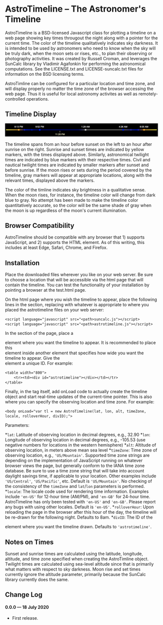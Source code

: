 
AstroTimeline – The Astronomer's Timeline
=======

AstroTimeline is a BSD-licensed Javascript class for plotting a timeline on a web page showing key times througout the night along with a pointer for the current time. The color of the timeline qualitatively indicates sky darkness. It is intended to be used by astronomers who need to know when the sky will be truly dark, when the moon sets or rises, etc., to plan their observing or photography activities. It was created by Russell Croman, and leverages the SunCalc library by Vladimir Agafonkin for performing the astronomical computations. See the LICENSE.txt and LICENSE-suncalc.txt files for information on the BSD licensing terms.

AstroTimline can be configured for a particular location and time zone, and will display properly no matter the time zone of the browser accessing the web page. Thus it is useful for local astronomy activites as well as remotely-controlled operations.

## Timeline Display
![Example timeline](https://github.com/rcroman/AstroTimeline/blob/master/example_timeline.png?raw=true)

The timeline spans from an hour before sunset on the left to an hour after sunrise on the right. Sunrise and sunset times are indicated by yellow markers, with the times displayed above. Similarly, astronomical twilight times are indicated by blue markers with their respective times. Civil and nautical twilight times are indicated by smaller markers after sunset and before sunrise. If the moon rises or sets during the period covered by the timeline, gray markers will appear at appropriate locations, along with the relevant times, displayed above the markers.

The color of the timline indicates sky brightness in a qualitative sense. When the moon rises, for instance, the timeline color will change from dark blue to gray. No attempt has been made to make the timeline color quantitatively accurate, so the color will be the same shade of gray when the moon is up regardless of the moon's current illumination.

## Browser Compatibility
AstroTimeline should be compatible with any browser that 1) supports JavaScript, and 2) supports the HTML <canvas> element. As of this writing, this includes at least Edge, Safari, Chrome, and Firefox.

## Installation
Place the downloaded files wherever you like on your web server. Be sure to choose a location that will be accessible via the html page that will contain the timeline. You can test the functionality of your installation by pointing a browser at the test.html page.

On the html page where you wish the timeline to appear, place the following lines in the <head> section, replacing <path> with whatever is appropriate to where you placed the astrotimeline files on your web server:

```
<script language="javascript" src="<path>suncalc.js"></script>
<script language="javascript" src="<path>astrotimeline.js"></script>
```
In the <body> section of the page, place a <div> element where you want the timeline to appear. It is recommended to place this <div> element inside another element that specifies how wide you want the timeline to appear. Give the <div> element a unique ID. For example:

```
<table width="800">
    <tr><td><div id="astrotimeline"></div></td></tr>
</table>
```
Finally, in the <body> tag itself, add onLoad code to actually create the timeline object and start  real-time updates of the current-time pointer. This is also where you can specify the observing location and time zone. For example:

```
<body onLoad="var tl = new AstroTimeline(lat, lon, alt, timeZone, locale, rolloverHour, divID);">
```
Parameters:

*`lat`: Latitude of observing location in decimal degrees, e.g., 32.90
*`lon`: Longitude of observing location in decimal degrees, e.g., -105.53 (use negative numbers for locations in the western hemisphere)
*`alt`: Altitude of observing location, in meters above mean sea level
*`timeZone`: Time zone of observing location, e.g., `'US/Mountain'`. Supported time zone strings are depending on the implementation of JavaScript running on whatever browser views the page, but generally conform to the IANA time zone database. Be sure to use a time zone string that will take into account daylight savings time, if applicable to your location. Other examples include `'US/Central'`, `'US/Pacific'`, etc. Default is `'US/Mountain'`. No checking of the consistency of the `timeZone` and `lat`/`lon` parameters is performed.
*`locale`: The locale code used for rendering time information. Examples include `'en-US'` for 12-hour time (AM/PM), and `'en-GB'` for 24-hour time. AstroTimeline has only been tested with `'en-US'` and `'en-GB'`. Please report any bugs with using other locales. Default is `'en-US'`.
*`rolloverHour`: Upon reloading the page in the browser after this hour of the day, the timeline will be re-drawn for the following night. Defaults to 8am.
*`divID`: The ID of the <div> element where you want the timeline drawn. Defaults to `'astrotimeline'`.

## Notes on Times
Sunset and sunrise times are calculated using the latitude, longitude, altitude, and time zone specified when creating the AstroTimline object. Twilight times are calculated using sea-level altitude since that is primarily what matters with respect to sky darkness. Moon rise and set times currently ignore the altitude parameter, primarily because the SunCalc library currently does the same. 

## Change Log

#### 0.0.0 &mdash; 18 July 2020

- First release.

